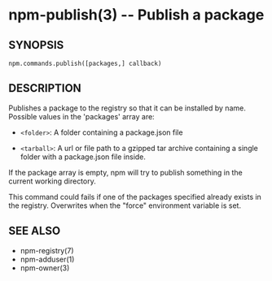 npm-publish(3) -- Publish a package
===================================












































































<extoc></extoc>

## SYNOPSIS

    npm.commands.publish([packages,] callback)

## DESCRIPTION

Publishes a package to the registry so that it can be installed by name.
Possible values in the 'packages' array are:

* `<folder>`:
  A folder containing a package.json file

* `<tarball>`:
  A url or file path to a gzipped tar archive containing a single folder
  with a package.json file inside.

If the package array is empty, npm will try to publish something in the
current working directory.

This command could fails if one of the packages specified already exists in
the registry.  Overwrites when the "force" environment variable is set.

## SEE ALSO

* npm-registry(7)
* npm-adduser(1)
* npm-owner(3)
